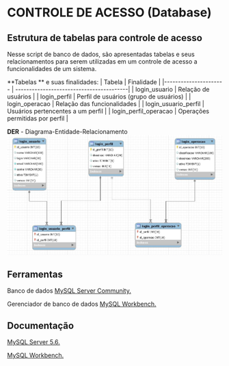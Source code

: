 # CONTROLE DE ACESSO (Database) #
## Estrutura de tabelas para controle de acesso ##

Nesse script de banco de dados, são apresentadas tabelas e 
seus relacionamentos para serem utilizadas em um controle de acesso 
a funcionalidades de um sistema.

**Tabelas ** e suas finalidades:
| Tabela                | Finalidade                               |
|---------------------- | -----------------------------------------|
| login_usuario         | Relação de usuários                      |
| login_perfil          | Perfil de usuários (grupo de usuários)   |
| login_operacao        | Relação das funcionalidades              |
| login_usuario_perfil  | Usuários pertencentes a um perfil        |
| login_perfil_operacao | Operações permitidas por perfil          |


**DER** - Diagrama-Entidade-Relacionamento
![enter image description here](https://raw.githubusercontent.com/osmarmartins/database-controle-de-acesso/master/DER.JPG)

## Ferramentas ##
Banco de dados [MySQL Server Community.](https://dev.mysql.com/downloads/mysql/5.6.html)

Gerenciador de banco de dados [MySQL Workbench.](https://dev.mysql.com/downloads/workbench/)
 
## Documentação ##
[MySQL Server 5.6.](https://dev.mysql.com/doc/refman/5.6/en/)

[MySQL Workbench.](https://dev.mysql.com/doc/workbench/en/)

